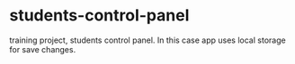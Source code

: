 # students-control-panel
training project, students control panel. In this case app uses local storage for save changes.
